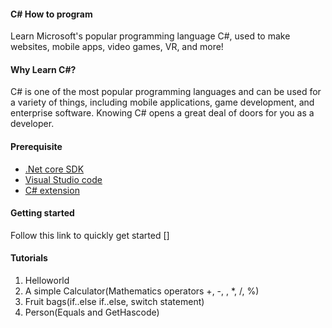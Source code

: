 #### C# How to program
Learn Microsoft's popular programming language C#, used to make websites, mobile apps, video games, VR, and more!

#### Why Learn C#?
C# is one of the most popular programming languages and can be used for a variety of things, including mobile applications, game development, and enterprise software. Knowing C# opens a great deal of doors for you as a developer.

#### Prerequisite
* [.Net core SDK](https://docs.microsoft.com/en-us/dotnet/core/install/sdk?pivots=os-windows)
* [Visual Studio code](https://code.visualstudio.com/Download)
* [C# extension](https://marketplace.visualstudio.com/items?itemName=ms-vscode.csharp)

#### Getting started

Follow this link to quickly get started []
#### Tutorials
1. Helloworld
2. A simple Calculator(Mathematics operators +, -, , *, /, %)
3. Fruit bags(if..else if..else, switch statement)
4. Person(Equals and GetHascode)